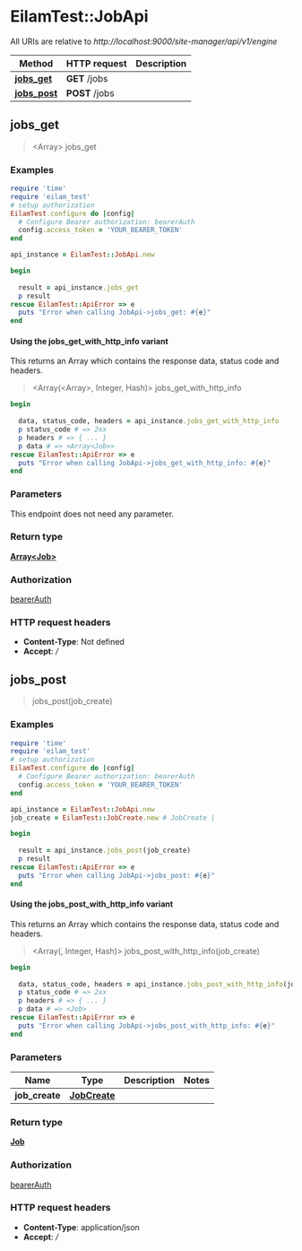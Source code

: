 # EilamTest::JobApi

All URIs are relative to *http://localhost:9000/site-manager/api/v1/engine*

| Method | HTTP request | Description |
| ------ | ------------ | ----------- |
| [**jobs_get**](JobApi.md#jobs_get) | **GET** /jobs |  |
| [**jobs_post**](JobApi.md#jobs_post) | **POST** /jobs |  |


## jobs_get

> <Array<Job>> jobs_get



### Examples

```ruby
require 'time'
require 'eilam_test'
# setup authorization
EilamTest.configure do |config|
  # Configure Bearer authorization: bearerAuth
  config.access_token = 'YOUR_BEARER_TOKEN'
end

api_instance = EilamTest::JobApi.new

begin
  
  result = api_instance.jobs_get
  p result
rescue EilamTest::ApiError => e
  puts "Error when calling JobApi->jobs_get: #{e}"
end
```

#### Using the jobs_get_with_http_info variant

This returns an Array which contains the response data, status code and headers.

> <Array(<Array<Job>>, Integer, Hash)> jobs_get_with_http_info

```ruby
begin
  
  data, status_code, headers = api_instance.jobs_get_with_http_info
  p status_code # => 2xx
  p headers # => { ... }
  p data # => <Array<Job>>
rescue EilamTest::ApiError => e
  puts "Error when calling JobApi->jobs_get_with_http_info: #{e}"
end
```

### Parameters

This endpoint does not need any parameter.

### Return type

[**Array&lt;Job&gt;**](Job.md)

### Authorization

[bearerAuth](../README.md#bearerAuth)

### HTTP request headers

- **Content-Type**: Not defined
- **Accept**: */*


## jobs_post

> <Job> jobs_post(job_create)



### Examples

```ruby
require 'time'
require 'eilam_test'
# setup authorization
EilamTest.configure do |config|
  # Configure Bearer authorization: bearerAuth
  config.access_token = 'YOUR_BEARER_TOKEN'
end

api_instance = EilamTest::JobApi.new
job_create = EilamTest::JobCreate.new # JobCreate | 

begin
  
  result = api_instance.jobs_post(job_create)
  p result
rescue EilamTest::ApiError => e
  puts "Error when calling JobApi->jobs_post: #{e}"
end
```

#### Using the jobs_post_with_http_info variant

This returns an Array which contains the response data, status code and headers.

> <Array(<Job>, Integer, Hash)> jobs_post_with_http_info(job_create)

```ruby
begin
  
  data, status_code, headers = api_instance.jobs_post_with_http_info(job_create)
  p status_code # => 2xx
  p headers # => { ... }
  p data # => <Job>
rescue EilamTest::ApiError => e
  puts "Error when calling JobApi->jobs_post_with_http_info: #{e}"
end
```

### Parameters

| Name | Type | Description | Notes |
| ---- | ---- | ----------- | ----- |
| **job_create** | [**JobCreate**](JobCreate.md) |  |  |

### Return type

[**Job**](Job.md)

### Authorization

[bearerAuth](../README.md#bearerAuth)

### HTTP request headers

- **Content-Type**: application/json
- **Accept**: */*

